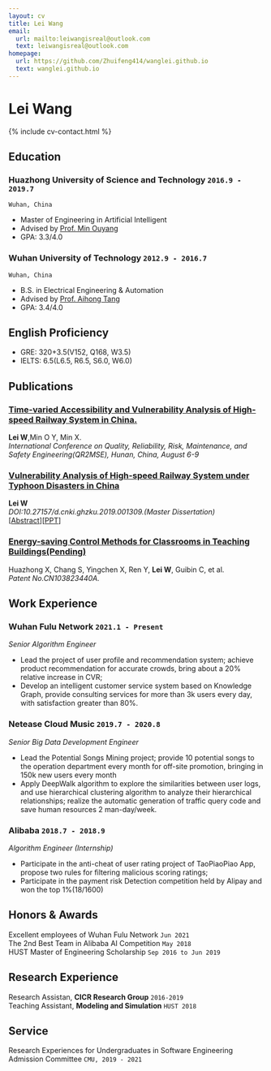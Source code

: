 ```yaml
---
layout: cv
title: Lei Wang
email:
  url: mailto:leiwangisreal@outlook.com
  text: leiwangisreal@outlook.com
homepage:
  url: https://github.com/Zhuifeng414/wanglei.github.io
  text: wanglei.github.io
---
```


# Lei **Wang**

<!--
include contact information from the front matter
Supported arguments:
    - homepage: url, text
    - phone
    - email
-->

{% include cv-contact.html %}

## Education

### **Huazhong University of Science and Technology** `2016.9 - 2019.7`
```
Wuhan, China
```
- Master of Engineering in Artificial Intelligent
- Advised by [Prof. Min Ouyang](http://aia.hust.edu.cn/info/1126/5728.htm)
- GPA: 3.3/4.0

### **Wuhan University of Technology** `2012.9 - 2016.7`
```
Wuhan, China
```
- B.S. in Electrical Engineering & Automation
- Advised by [Prof. Aihong Tang](http://sa.whut.edu.cn/yjspy/dsdw/202002/t20200222_432832.shtml)
- GPA: 3.4/4.0

## English Proficiency
- GRE: 320+3.5(V152, Q168, W3.5)
- IELTS: 6.5(L6.5, R6.5, S6.0, W6.0)


## Publications

### [**Time-varied Accessibility and Vulnerability Analysis of High-speed Railway System in China.**](https://github.com/Zhuifeng414/wanglei.github.io/blob/master/Publication-WangLei-QR2MSE%202019.pdf)
**Lei W**,Min O Y, Min X.<br> 
_International Conference on Quality, Reliability, Risk, Maintenance, and Safety Engineering(QR2MSE), Hunan, China, August 6-9_ <br>

### [**Vulnerability Analysis of High-speed Railway System under Typhoon Disasters in China**](https://kns.cnki.net/kcms/detail/detail.aspx?dbcode=CMFD&dbname=CMFD202001&filename=1019616534.nh&uniplatform=NZKPT&v=RBO9nE524GDjZRV-qPG4h0w7JFhgpqMy45cwUM885pbxO0kJEJT_WRQizMqvF5Pl)
**Lei W**<br> 
_DOI:10.27157/d.cnki.ghzku.2019.001309.(Master Dissertation)_<br>
[[Abstract](https://github.com/Zhuifeng414/wanglei.github.io/blob/master/Abstract_master_dissertation.pdf)][[PPT](https://github.com/Zhuifeng414/wanglei.github.io/blob/master/2.%E7%8E%8B%E9%9B%B7-M201672511-%E7%AD%94%E8%BE%A9PPT_eng.pdf)]


### [**Energy-saving Control Methods for Classrooms in Teaching Buildings(Pending)**](https://patents.google.com/patent/CN103823440A/en)
Huazhong X, Chang S, Yingchen X, Ren Y, **Lei W**, Guibin C, et al.<br>
_Patent No.CN103823440A._<br>

## Work Experience

### **Wuhan Fulu Network** `2021.1 - Present`

_Senior Algorithm Engineer_<br>
- Lead the project of user profile and recommendation system; achieve product recommendation for accurate crowds, bring about a 20% relative increase in CVR; 
- Develop an intelligent customer service system based on Knowledge Graph, provide consulting services for more than 3k users every day, with satisfaction greater than 80%.

### **Netease Cloud Music** `2019.7 - 2020.8`

_Senior Big Data Development Engineer_<br>
- Lead the Potential Songs Mining project; provide 10 potential songs to the operation department every month for off-site promotion, bringing in 150k new users every month
- Apply DeepWalk algorithm to explore the similarities between user logs, and use hierarchical clustering algorithm to analyze their hierarchical relationships; realize the automatic generation of traffic query code and save human resources 2 man-day/week.

### **Alibaba** `2018.7 - 2018.9`

_Algorithm Engineer (Internship)_<br>
- Participate in the anti-cheat of user rating project of TaoPiaoPiao App, propose two rules for filtering malicious scoring ratings;
- Participate in the payment risk Detection competition held by Alipay and won the top 1%(18/1600)


## Honors & Awards

Excellent employees of Wuhan Fulu Network `Jun 2021` <br>
The 2nd Best Team in Alibaba AI Competition `May 2018` <br>
HUST Master of Engineering Scholarship `Sep 2016 to Jun 2019` <br>

## Research Experience

Research Assistan, **CICR Research Group** `2016-2019` <br>
Teaching Assistant, **Modeling and Simulation** `HUST 2018` <br>



## Service

Research Experiences for Undergraduates in Software Engineering Admission Committee `CMU, 2019 - 2021` <br>

<!-- ### Footer

Last updated: May 2013 -->
